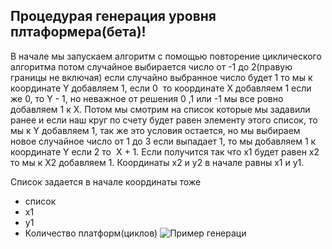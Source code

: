 ## Процедурая генерация уровня плтаформера(бета)!

В начале мы запускаем алгоритм с помощью повторение циклического алгоритма
потом случайное выбирается число от -1 до 2(правую границы не включая)
если случайно выбранное число будет 1 то мы к координате Y добавляем 1,
если 0  то координате X добавляем 1 если же 0, то Y - 1,
но неважное от решения 0 ,1 или -1 мы все ровно добавляем 1 к X.
Потом мы смотрим на список которые мы задавили ранее и если наш круг по счету будет равен элементу этого список,
то мы к Y добавляем 1, так же это условия остается, но мы выбираем новое случайное число от 1 до 3 если выпадает 1,
то мы добавляем 1 к координате Y если 2 то  X + 1. Если получится так что x1 будет равен х2 то мы к X2 добавляем 1.
Координаты х2 и у2 в начале равны х1 и у1.

Список задается в начале координаты тоже

- список
- x1
- y1
- Количество платформ(циклов)
 ![Пример генераци](https://imgur.com/a/4M85egm)
